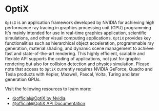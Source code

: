 # OptiX

`OptiX` is an application framework developed by NVIDIA for achieving high performance ray tracing in graphics processing unit (GPU) programming. It's mainly intended for use in real-time graphics application, scientific simulations, and other visual computing applications. `OptiX` provides key functionalities such as hierarchical object acceleration, programmable ray generation, material shading, and dynamic scene management to achieve fast and state-of-the-art rendering. This highly efficient, scalable and flexible API supports the coding of applications, not just for graphic rendering but also for collision detection and physics simulation. Please note that access to `OptiX` currently requires NVIDIA GeForce, Quadro and Tesla products with Kepler, Maxwell, Pascal, Volta, Turing and later generation GPUs.

Visit the following resources to learn more:

- [@official@OptiX by Nvidia](https://developer.nvidia.com/optix/)
- [@official@OptiX API Documentation](https://developer.nvidia.com/rtx/ray-tracing/optix)
